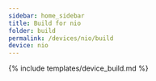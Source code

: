 ```yaml
---
sidebar: home_sidebar
title: Build for nio
folder: build
permalink: /devices/nio/build
device: nio
---
```

{% include templates/device_build.md %}
